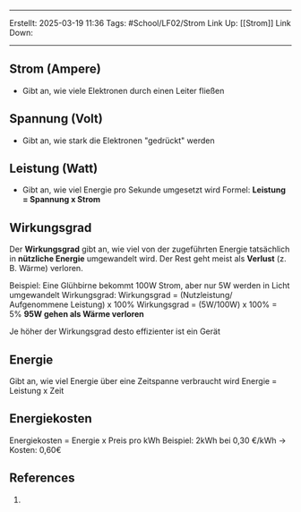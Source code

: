 
--- 
Erstellt: 2025-03-19    11:36 
Tags: #School/LF02/Strom 
Link Up: [[Strom]]
Link Down:

--- 
## Strom (Ampere)
- Gibt an, wie viele Elektronen durch einen Leiter fließen
## Spannung (Volt)
- Gibt an, wie stark die Elektronen "gedrückt" werden
## Leistung (Watt)
- Gibt an, wie viel Energie pro Sekunde umgesetzt wird
Formel:
	**Leistung = Spannung x Strom**


## Wirkungsgrad
Der **Wirkungsgrad** gibt an, wie viel von der zugeführten Energie tatsächlich in **nützliche Energie** umgewandelt wird. Der Rest geht meist als **Verlust** (z. B. Wärme) verloren.

Beispiel:
Eine Glühbirne bekommt 100W Strom, aber nur 5W werden in Licht umgewandelt
Wirkungsgrad:
	Wirkungsgrad = (Nutzleistung/ Aufgenommene Leistung) x 100%
	Wirkungsgrad = (5W/100W) x 100%
		= 5%
		**95W gehen als Wärme verloren**
		
Je höher der Wirkungsgrad desto effizienter ist ein Gerät


## Energie
Gibt an, wie viel Energie über eine Zeitspanne verbraucht wird
	Energie = Leistung x Zeit

## Energiekosten
Energiekosten = Energie x Preis pro kWh
Beispiel:
	2kWh bei 0,30 €/kWh -> Kosten: 0,60€



## References
1. 
